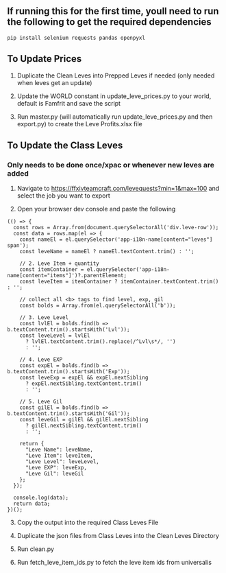 ## If running this for the first time, youll need to run the following to get the required dependencies

```pip install selenium requests pandas openpyxl```

## To Update Prices

1. Duplicate the Clean Leves into Prepped Leves if needed (only needed when leves get an update)

2.  Update the WORLD constant in update_leve_prices.py to your world, default is Famfrit and save the script

3. Run master.py (will automatically run update_leve_prices.py and then export.py) to create the Leve Profits.xlsx file



## To Update the Class Leves 
### Only needs to be done once/xpac or whenever new leves are added

1. Navigate to https://ffxivteamcraft.com/levequests?min=1&max=100 and select the job you want to export

2. Open your browser dev console and paste the following

```
(() => {
  const rows = Array.from(document.querySelectorAll('div.leve-row'));
  const data = rows.map(el => {
    const nameEl = el.querySelector('app-i18n-name[content="leves"] span');
    const leveName = nameEl ? nameEl.textContent.trim() : '';

    // 2. Leve Item + quantity
    const itemContainer = el.querySelector('app-i18n-name[content="items"]')?.parentElement;
    const leveItem = itemContainer ? itemContainer.textContent.trim() : '';

    // collect all <b> tags to find level, exp, gil
    const bolds = Array.from(el.querySelectorAll('b'));

    // 3. Leve Level
    const lvlEl = bolds.find(b => b.textContent.trim().startsWith('Lvl'));
    const leveLevel = lvlEl
      ? lvlEl.textContent.trim().replace(/^Lvl\s*/, '')
      : '';

    // 4. Leve EXP
    const expEl = bolds.find(b => b.textContent.trim().startsWith('Exp'));
    const leveExp = expEl && expEl.nextSibling
      ? expEl.nextSibling.textContent.trim()
      : '';

    // 5. Leve Gil
    const gilEl = bolds.find(b => b.textContent.trim().startsWith('Gil'));
    const leveGil = gilEl && gilEl.nextSibling
      ? gilEl.nextSibling.textContent.trim()
      : '';

    return {
      "Leve Name": leveName,
      "Leve Item": leveItem,
      "Leve Level": leveLevel,
      "Leve EXP": leveExp,
      "Leve Gil": leveGil
    };
  });

  console.log(data);
  return data;
})();
```


3. Copy the output into the required Class Leves File

4. Duplicate the json files from Class Leves into the Clean Leves Directory

4. Run clean.py

5. Run fetch_leve_item_ids.py to fetch the leve item ids from universalis

